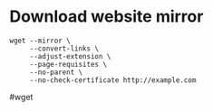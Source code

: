 # Download website mirror

```shell
wget --mirror \
     --convert-links \
     --adjust-extension \
     --page-requisites \
     --no-parent \
     --no-check-certificate http://example.com
```

#wget
